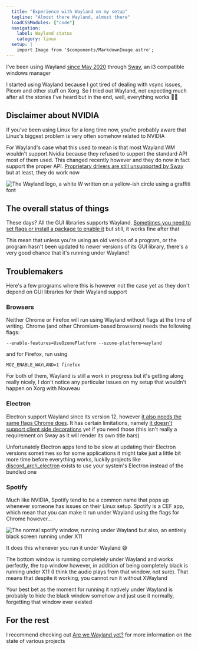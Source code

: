 ```yaml
---
  title: "Experience with Wayland on my setup"
  tagline: "Almost there Wayland, almost there"
  loadCSSModules: ["code"]
  navigation:
    label: Wayland status
    category: linux
  setup: |
    import Image from '$components/MarkdownImage.astro';
---
```


I've been using Wayland [since May 2020](https://github.com/Princesseuh/dotfiles/commit/42d18db2db41e4de08396d367d90612d2ec98f30) through [Sway](https://swaywm.org/), an i3 compatible windows manager

I started using Wayland because I got tired of dealing with vsync issues, Picom and other stuff on Xorg. So I tried out Wayland, not expecting much after all the stories I've heard but in the end, well, everything works 🤷‍♀️

## Disclaimer about NVIDIA

If you've been using Linux for a long time now, you're probably aware that Linux's biggest problem is very often somehow related to NVIDIA

For Wayland's case what this used to mean is that most Wayland WM wouldn't support Nvidia because they refused to support the standard API most of them used. This changed recently however and they do now in fact support the proper API. [Proprietary drivers are still unsupported by Sway](https://github.com/swaywm/sway/commit/b48cb6b0ec1320ad25fd2c0a1b5118dbe2536060) but at least, they do work now

<Image src="waylandlogo.png" alt="The Wayland logo, a white W written on a yellow-ish circle using a graffiti font" caption="Wayland's logo" />

## The overall status of things

These days? All the GUI libraries supports Wayland. [Sometimes you need to set flags or install a package to enable it](https://wiki.archlinux.org/title/Wayland#GUI_libraries) but still, it works fine after that

This mean that unless you're using an old version of a program, or the program hasn't been updated to newer versions of its GUI library, there's a very good chance that it's running under Wayland!

## Troublemakers

Here's a few programs where this is however not the case yet as they don't depend on GUI libraries for their Wayland support

### Browsers

Neither Chrome or Firefox will run using Wayland without flags at the time of writing. Chrome (and other Chromium-based browsers) needs the following flags:

`--enable-features=UseOzonePlatform --ozone-platform=wayland`

and for Firefox, run using

`MOZ_ENABLE_WAYLAND=1 firefox`

For both of them, Wayland is still a work in progress but it's getting along really nicely, I don't notice any particular issues on my setup that wouldn't happen on Xorg with Nouveau

### Electron

Electron support Wayland since its version 12, however [it also needs the same flags Chrome does](https://wiki.archlinux.org/title/Wayland#Electron). It has certain limitations, namely [it doesn't support client side decorations](https://github.com/electron/electron/issues/27522) yet if you need those (this isn't really a requirement on Sway as it will render its own title bars)

Unfortunately Electron apps tend to be slow at updating their Electron versions sometimes so for some applications it might take just a little bit more time before everything works, luckily projects like [discord_arch_electron](https://aur.archlinux.org/packages/discord_arch_electron/) exists to use your system's Electron instead of the bundled one

### Spotify

Much like NVIDIA, Spotify tend to be a common name that pops up whenever someone has issues on their Linux setup. Spotify is a CEF app, which mean that you can make it run under Wayland using the flags for Chrome however...

<Image src="spotifywayland.jpg" alt="The normal spotify window, running under Wayland but also, an entirely black screen running under X11" caption="Spotify is always pretty good at giving us interesting bugs on Linux" />

It does this whenever you run it under Wayland 😅

The bottom window is running completely under Wayland and works perfectly, the top window however, in addition of being completely black is running under X11 (I think the audio plays from that window, not sure). That means that despite it working, you cannot run it without XWayland

Your best bet as the moment for running it natively under Wayland is probably to hide the black window somehow and just use it normally, forgetting that window ever existed

## For the rest

I recommend checking out [Are we Wayland yet?](https://arewewaylandyet.com/) for more information on the state of various projects
